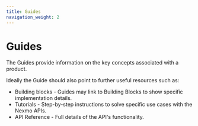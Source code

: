 ```yaml
---
title: Guides
navigation_weight: 2
---
```


# Guides

The Guides provide information on the key concepts associated with a product.

Ideally the Guide should also point to further useful resources such as:

* Building blocks - Guides may link to Building Blocks to show specific implementation details.
* Tutorials - Step-by-step instructions to solve specific use cases with the Nexmo APIs.
* API Reference - Full details of the API's functionality.
